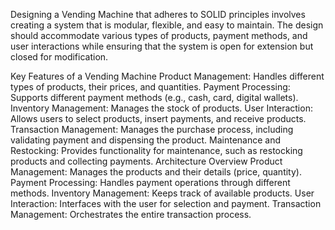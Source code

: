 ﻿Designing a Vending Machine that adheres to SOLID principles involves creating a system that is modular, flexible, and easy to maintain. The design should accommodate various types of products, payment methods, and user interactions while ensuring that the system is open for extension but closed for modification.

Key Features of a Vending Machine
Product Management: Handles different types of products, their prices, and quantities.
Payment Processing: Supports different payment methods (e.g., cash, card, digital wallets).
Inventory Management: Manages the stock of products.
User Interaction: Allows users to select products, insert payments, and receive products.
Transaction Management: Manages the purchase process, including validating payment and dispensing the product.
Maintenance and Restocking: Provides functionality for maintenance, such as restocking products and collecting payments.
Architecture Overview
Product Management: Manages the products and their details (price, quantity).
Payment Processing: Handles payment operations through different methods.
Inventory Management: Keeps track of available products.
User Interaction: Interfaces with the user for selection and payment.
Transaction Management: Orchestrates the entire transaction process.